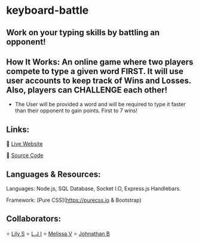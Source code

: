 # keyboard-battle

## Work on your typing skills by battling an opponent!

## How It Works: An online game where two players compete to type a given word FIRST. It will use user accounts to keep track of Wins and Losses. Also, players can CHALLENGE each other!

* The User will be provided a word and will be required to type it faster than their opponent to gain points. First to 7 wins!

## Links:

🍹 [Live Website](https://keyboardbattle.herokuapp.com/)

🥪 [Source Code](https://github.com/jboybokungu/keyboard-battle)

## Languages & Resources:

Languages: Node.js, SQL Database, Socket I.O, Express.js Handlebars.

Framework: [Pure CSS](https://purecss.io & Bootstrap)


## Collaborators: 

⭐ [Lily S](https://github.com/LilyWS)
⭐ [L.J I](https://github.com/Lajaynees)
⭐ [Melissa V](https://github.com/Mvint2647)
⭐ [Johnathan B](https://github.com/jboybokungu)
